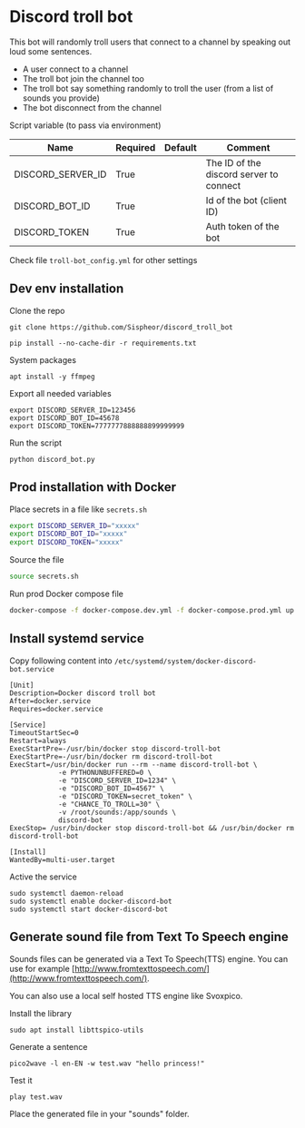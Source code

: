 # Discord troll bot

This bot will randomly troll users that connect to a channel by speaking out loud some sentences.

- A user connect to a channel
- The troll bot join the channel too
- The troll bot say something randomly to troll the user (from a list of sounds you provide)
- The bot disconnect from the channel


Script variable (to pass via environment)

| Name              | Required | Default | Comment                                                             |
|-------------------|----------|---------|---------------------------------------------------------------------|
| DISCORD_SERVER_ID | True     |         | The ID of the discord server to connect                             |
| DISCORD_BOT_ID    | True     |         | Id of the bot (client ID)                                           |
| DISCORD_TOKEN     | True     |         | Auth token of the bot                                               |

Check file `troll-bot_config.yml` for other settings

## Dev env installation

Clone the repo
```
git clone https://github.com/Sispheor/discord_troll_bot
```

```
pip install --no-cache-dir -r requirements.txt
```

System packages
```
apt install -y ffmpeg
```

Export all needed variables
```
export DISCORD_SERVER_ID=123456
export DISCORD_BOT_ID=45678
export DISCORD_TOKEN=7777777888888899999999
```

Run the script
```
python discord_bot.py
```

## Prod installation with Docker

Place secrets in a file like `secrets.sh`
```bash
export DISCORD_SERVER_ID="xxxxx"
export DISCORD_BOT_ID="xxxxx"
export DISCORD_TOKEN="xxxxx"
```

Source the file
```bash
source secrets.sh
```

Run prod Docker compose file
```bash
docker-compose -f docker-compose.dev.yml -f docker-compose.prod.yml up
```

## Install systemd service

Copy following content into `/etc/systemd/system/docker-discord-bot.service`
```
[Unit]
Description=Docker discord troll bot
After=docker.service
Requires=docker.service

[Service]
TimeoutStartSec=0
Restart=always
ExecStartPre=-/usr/bin/docker stop discord-troll-bot
ExecStartPre=-/usr/bin/docker rm discord-troll-bot
ExecStart=/usr/bin/docker run --rm --name discord-troll-bot \
            -e PYTHONUNBUFFERED=0 \
            -e "DISCORD_SERVER_ID=1234" \
            -e "DISCORD_BOT_ID=4567" \
            -e "DISCORD_TOKEN=secret_token" \
            -e "CHANCE_TO_TROLL=30" \
            -v /root/sounds:/app/sounds \
            discord-bot
ExecStop= /usr/bin/docker stop discord-troll-bot && /usr/bin/docker rm discord-troll-bot

[Install]
WantedBy=multi-user.target
```

Active the service
```
sudo systemctl daemon-reload
sudo systemctl enable docker-discord-bot
sudo systemctl start docker-discord-bot
```

## Generate sound file from Text To Speech engine

Sounds files can be generated via a Text To Speech(TTS) engine. 
You can use for example [http://www.fromtexttospeech.com/](http://www.fromtexttospeech.com/).

You can also use a local self hosted TTS engine like Svoxpico.

Install the library
```
sudo apt install libttspico-utils
```

Generate a sentence
```
pico2wave -l en-EN -w test.wav "hello princess!"
```

Test it
```
play test.wav
```

Place the generated file in your "sounds" folder.
